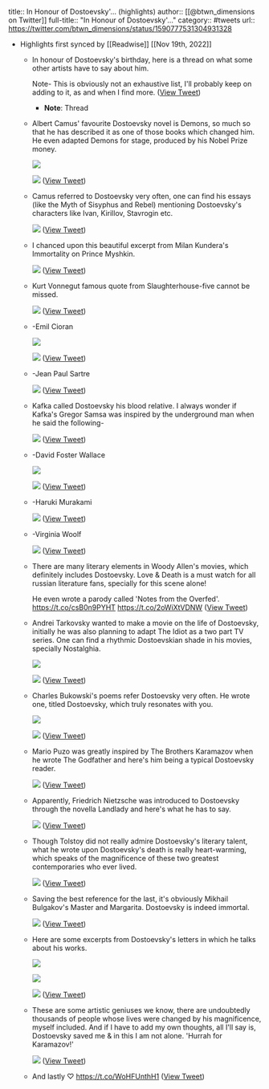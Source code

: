 title:: In Honour of Dostoevsky'... (highlights)
author:: [[@btwn_dimensions on Twitter]]
full-title:: "In Honour of Dostoevsky'..."
category:: #tweets
url:: https://twitter.com/btwn_dimensions/status/1590777531304931328

- Highlights first synced by [[Readwise]] [[Nov 19th, 2022]]
	- In honour of Dostoevsky's birthday, here is a thread on what some other artists have to say about him.
	  
	  Note- This is obviously not an exhaustive list, I'll probably keep on adding to it, as and when I find more. ([View Tweet](https://twitter.com/btwn_dimensions/status/1590777531304931328))
		- **Note**: Thread
	- Albert Camus' favourite Dostoevsky novel is Demons, so much so that he has described it as one of those books which changed him. He even adapted Demons for stage, produced by his Nobel Prize money. 
	  
	  ![](https://pbs.twimg.com/media/FhOTvmRacAE39b0.jpg) 
	  
	  ![](https://pbs.twimg.com/media/FhOTv1caAAAu1Hz.jpg) ([View Tweet](https://twitter.com/btwn_dimensions/status/1590777546177916931))
	- Camus referred to Dostoevsky very often, one can find his essays (like the Myth of Sisyphus and Rebel) mentioning Dostoevsky's characters like Ivan, Kirillov, Stavrogin etc. 
	  
	  ![](https://pbs.twimg.com/media/FhOTwcpacAE2TFj.jpg) ([View Tweet](https://twitter.com/btwn_dimensions/status/1590777556793700352))
	- I chanced upon this beautiful excerpt from Milan Kundera's Immortality on Prince Myshkin. 
	  
	  ![](https://pbs.twimg.com/media/FhOTxTIagAIlrD_.jpg) ([View Tweet](https://twitter.com/btwn_dimensions/status/1590777571528314880))
	- Kurt Vonnegut famous quote from Slaughterhouse-five cannot be missed. 
	  
	  ![](https://pbs.twimg.com/media/FhOTx9bagAA-fMH.jpg) ([View Tweet](https://twitter.com/btwn_dimensions/status/1590777582752272384))
	- -Emil Cioran 
	  
	  ![](https://pbs.twimg.com/media/FhOTytqakAAFXOc.jpg) 
	  
	  ![](https://pbs.twimg.com/media/FhOTzE0aAAI6zPd.jpg) ([View Tweet](https://twitter.com/btwn_dimensions/status/1590777602343849984))
	- -Jean Paul Sartre 
	  
	  ![](https://pbs.twimg.com/media/FhOT0CQagAMdjEJ.jpg) ([View Tweet](https://twitter.com/btwn_dimensions/status/1590777619649556480))
	- Kafka called Dostoevsky his blood relative.
	  I always wonder if Kafka's Gregor Samsa was inspired by the underground man when he said the following- 
	  
	  ![](https://pbs.twimg.com/media/FhOT01_agAEUzCj.jpg) ([View Tweet](https://twitter.com/btwn_dimensions/status/1590777631766904833))
	- -David Foster Wallace 
	  
	  ![](https://pbs.twimg.com/media/FhOT174acAAap3B.jpg) 
	  
	  ![](https://pbs.twimg.com/media/FhOT2L1aMAE4s8t.jpg) ([View Tweet](https://twitter.com/btwn_dimensions/status/1590777655355637760))
	- -Haruki Murakami 
	  
	  ![](https://pbs.twimg.com/media/FhOT2y6acAAUyqi.jpg) ([View Tweet](https://twitter.com/btwn_dimensions/status/1590777665967239169))
	- -Virginia Woolf 
	  
	  ![](https://pbs.twimg.com/media/FhOT3a3aAAE7dK1.jpg) ([View Tweet](https://twitter.com/btwn_dimensions/status/1590777676905992193))
	- There are many literary elements in Woody Allen's movies, which definitely includes Dostoevsky. Love & Death is a must watch for all russian literature fans, specially for this scene alone!
	  
	  He even wrote a parody called 'Notes from the Overfed'. https://t.co/csB0n9PYHT https://t.co/2oWiXtVDNW ([View Tweet](https://twitter.com/btwn_dimensions/status/1590777762755022848))
	- Andrei Tarkovsky wanted to make a movie on the life of Dostoevsky, initially he was also planning to adapt The Idiot as a two part TV series.
	  One can find a rhythmic Dostoevskian shade in his movies, specially Nostalghia. 
	  
	  ![](https://pbs.twimg.com/media/FhOT9FPagAA2YVI.jpg) 
	  
	  ![](https://pbs.twimg.com/media/FhOT9V-aAAA8P-N.jpg) ([View Tweet](https://twitter.com/btwn_dimensions/status/1590777778336854016))
	- Charles Bukowski's poems refer Dostoevsky very often. He wrote one, titled Dostoevsky, which truly resonates with you. 
	  
	  ![](https://pbs.twimg.com/media/FhOT-joacAEpqCk.jpg) 
	  
	  ![](https://pbs.twimg.com/media/FhOT_BQaEAAeCK5.jpg) ([View Tweet](https://twitter.com/btwn_dimensions/status/1590777807160082432))
	- Mario Puzo was greatly inspired by The Brothers Karamazov when he wrote The Godfather and here's him being a typical Dostoevsky reader. 
	  
	  ![](https://pbs.twimg.com/media/FhOT_mPaYAAWu8Y.jpg) ([View Tweet](https://twitter.com/btwn_dimensions/status/1590777817515847680))
	- Apparently, Friedrich Nietzsche was introduced to Dostoevsky through the novella Landlady and here's what he has to say. 
	  
	  ![](https://pbs.twimg.com/media/FhOUAHVaYAAQkxu.jpg) ([View Tweet](https://twitter.com/btwn_dimensions/status/1590777825942175744))
	- Though Tolstoy did not really admire Dostoevsky's literary talent, what he wrote upon Dostoevsky's death is really heart-warming, which speaks of the magnificence of these two greatest contemporaries who ever lived. 
	  
	  ![](https://pbs.twimg.com/media/FhOUA06aYAE7uNo.jpg) ([View Tweet](https://twitter.com/btwn_dimensions/status/1590777838915170304))
	- Saving the best reference for the last, it's obviously Mikhail Bulgakov's Master and Margarita. 
	  Dostoevsky is indeed immortal. 
	  
	  ![](https://pbs.twimg.com/media/FhOUBpeaMAE2dMy.jpg) ([View Tweet](https://twitter.com/btwn_dimensions/status/1590777852496326656))
	- Here are some excerpts from Dostoevsky's letters in which he talks about his works. 
	  
	  ![](https://pbs.twimg.com/media/FhOUDsCaEAA_PxA.jpg) 
	  
	  ![](https://pbs.twimg.com/media/FhOUD9kaEAEk7eZ.jpg) 
	  
	  ![](https://pbs.twimg.com/media/FhOUEKhaYAI3opr.jpg) ([View Tweet](https://twitter.com/btwn_dimensions/status/1590777895013998593))
	- These are some artistic geniuses we know, there are undoubtedly thousands of people whose lives were changed by his magnificence, myself included.
	  And if I have to add my own thoughts, all I'll say is, Dostoevsky saved me & in this I am not alone.
	  'Hurrah for Karamazov!' 
	  
	  ![](https://pbs.twimg.com/media/FhOUEnZaMAA9bvW.jpg) ([View Tweet](https://twitter.com/btwn_dimensions/status/1590777903251623936))
	- And lastly ♡
	  https://t.co/WoHFUnthH1 ([View Tweet](https://twitter.com/btwn_dimensions/status/1590777907596918784))